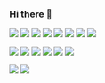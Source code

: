 ### Hi there 👋

<!--
**yamad07/yamad07** is a ✨ _special_ ✨ repository because its `README.md` (this file) appears on your GitHub profile.

Here are some ideas to get you started:

- 🔭 I’m currently working on ...
- 🌱 I’m currently learning ...
- 👯 I’m looking to collaborate on ...
- 🤔 I’m looking for help with ...
- 💬 Ask me about ...
- 📫 How to reach me: ...
- 😄 Pronouns: ...
- ⚡ Fun fact: ...
-->

<!-- logo from https://simpleicons.org/ -->

[![](https://img.shields.io/badge/-Python-000?style=flat&logo=python)](https://github.com/yamad07)
[![](https://img.shields.io/badge/-Go-000?style=flat&logo=go)](https://github.com/yamad07)
[![](https://img.shields.io/badge/-Vim-000?style=flat&logo=vim)](https://github.com/yamad07)
[![](https://img.shields.io/badge/-Rails-000?style=flat&logo=ruby-on-rails)](https://github.com/yamad07)
[![](https://img.shields.io/badge/-Docker-000?style=flat&logo=docker)](https://github.com/yamad07)
[![](https://img.shields.io/badge/-PyTorch-000?style=flat&logo=pytorch)](https://github.com/yamad07)
[![](https://img.shields.io/badge/-MySQL-000?style=flat&logo=mysql)](https://github.com/yamad07)
[![](https://img.shields.io/badge/-Redis-000?style=flat&logo=redis)](https://github.com/yamad07)

[![](https://img.shields.io/badge/-AWS-000?style=flat&logo=amazon-aws)](https://github.com/yamad07)
[![](https://img.shields.io/badge/-k8s-000?style=flat&logo=kubernetes)](https://github.com/yamad07)
[![](https://img.shields.io/badge/-Helm-000?style=flat&logo=helm)](https://github.com/yamad07)
[![](https://img.shields.io/badge/-Firebase-000?style=flat&logo=firebase)](https://github.com/yamad07)
[![](https://img.shields.io/badge/-Terraform-000?style=flat&logo=terraform)](https://github.com/yamad07)
[![](https://img.shields.io/badge/-CircleCI-000?style=flat&logo=circleci)](https://github.com/yamad07)

[![](https://github-readme-stats.vercel.app/api?username=yamad07&show_icons=true&theme=gruvbox&count_private=true)](https://github.com/yamad07)
[![](https://github-profile-trophy.vercel.app/?username=yamad07&theme=gruvbox&rank=SECRET,SSS,SS,S,AAA,AA,A,B)](https://github.com/yamad07)
